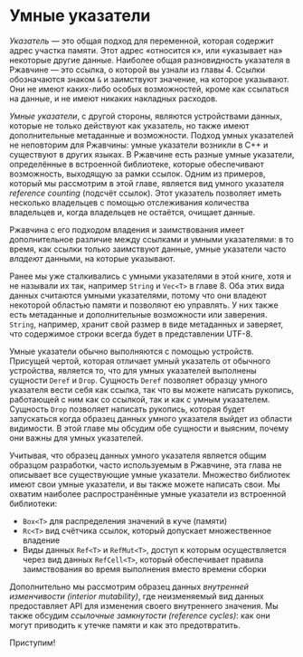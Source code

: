 # Умные указатели

*Указатель* — это общая подход для переменной, которая содержит адрес участка памяти. Этот адрес «относится к», или «указывает на» некоторые другие данные. Наиболее общая разновидность указателя в Ржавчине — это ссылка, о которой вы узнали из главы 4. Ссылки обозначаются знаком `&` и заимствуют значение, на которое указывают. Они не имеют каких-либо особых возможностей, кроме как ссылаться на данные, и не имеют никаких накладных расходов.

*Умные указатели*, с другой стороны, являются устройствами данных, которые не только действуют как указатель, но также имеют дополнительные метаданные и возможности. Подход умных указателей не неповторим для Ржавчины: умные указатели возникли в C++ и существуют в других языках. В Ржавчине есть разные умные указатели, определённые в встроенной библиотеке, которые обеспечивают возможность, выходящую за рамки ссылок. Одним из примеров, который мы рассмотрим в этой главе, является вид умного указателя *reference counting* (подсчёт ссылок). Этот указатель позволяет иметь несколько владельцев с помощью отслеживания количества владельцев и, когда владельцев не остаётся, очищает данные.

Ржавчина с его подходом владения и заимствования имеет дополнительное различие между ссылками и умными указателями: в то время, как ссылки только заимствуют данные, умные указатели часто *владеют* данными, на которые указывают.

Ранее мы уже сталкивались с умными указателями в этой книге, хотя и не называли их так, например `String` и `Vec<T>` в главе 8. Оба этих вида данных считаются умными указателями, потому что они владеют некоторой областью памяти и позволяют ею управлять. У них также есть метаданные и дополнительные возможности или заверения. `String`, например, хранит свой размер в виде метаданных и заверяет, что содержимое строки всегда будет в представлении UTF-8.

Умные указатели обычно выполняются с помощью устройств. Присущей чертой, которая отличает умный указатель от обычного устройства, является то, что для умных указателей выполнены сущности `Deref` и `Drop`. Сущность `Deref` позволяет образцу умного указателя вести себя как ссылка, так что вы можете написать рукопись, работающей с ним как со ссылкой, так и как с умным указателем. Сущность `Drop` позволяет написать рукопись, которая будет запускаться когда образец данных умного указателя выйдет из области видимости. В этой главе мы обсудим обе сущности и выясним, почему они важны для умных указателей.

Учитывая, что образец данных умного указателя является общим образцом разработки, часто используемым в Ржавчине, эта глава не описывает все существующие умные указатели. Множество библиотек имеют свои умные указатели, и вы также можете написать свои. Мы охватим наиболее распространённые умные указатели из встроенной библиотеки:

- `Box<T>` для распределения значений в куче (памяти)
- `Rc<T>` вид счётчика ссылок, который допускает множественное владение
- Виды данных `Ref<T>` и `RefMut<T>`, доступ к которым осуществляется через вид данных `RefCell<T>`, который обеспечивает правила заимствования во время выполнения вместо времени сборки

Дополнительно мы рассмотрим образец данных *внутренней изменчивости (interior mutability)*, где неизменяемый вид данных предоставляет API для изменения своего внутреннего значения. Мы также обсудим *ссылочные замкнутости (reference cycles)*: как они могут приводить к утечке памяти и как это предотвратить.

Приступим!
